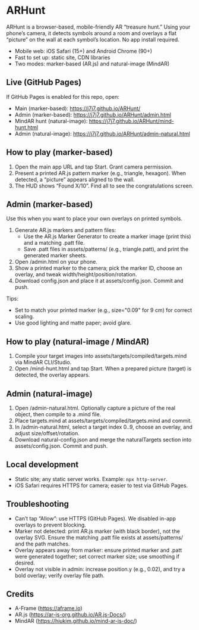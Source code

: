 # ARHunt

ARHunt is a browser-based, mobile-friendly AR “treasure hunt.” Using your phone’s camera, it detects symbols around a room and overlays a flat “picture” on the wall at each symbol’s location. No app install required.

- Mobile web: iOS Safari (15+) and Android Chrome (90+)
- Fast to set up: static site, CDN libraries
- Two modes: marker-based (AR.js) and natural-image (MindAR)

## Live (GitHub Pages)
If GitHub Pages is enabled for this repo, open:
- Main (marker-based): https://j7j7.github.io/ARHunt/
- Admin (marker-based): https://j7j7.github.io/ARHunt/admin.html
- MindAR hunt (natural-image): https://j7j7.github.io/ARHunt/mind-hunt.html
- Admin (natural-image): https://j7j7.github.io/ARHunt/admin-natural.html

## How to play (marker-based)
1) Open the main app URL and tap Start. Grant camera permission.
2) Present a printed AR.js pattern marker (e.g., triangle, hexagon). When detected, a “picture” appears aligned to the wall.
3) The HUD shows “Found X/10”. Find all to see the congratulations screen.

## Admin (marker-based)
Use this when you want to place your own overlays on printed symbols.
1) Generate AR.js markers and pattern files:
   - Use the AR.js Marker Generator to create a marker image (print this) and a matching .patt file.
   - Save .patt files in assets/patterns/ (e.g., triangle.patt), and print the generated marker sheets.
2) Open /admin.html on your phone.
3) Show a printed marker to the camera; pick the marker ID, choose an overlay, and tweak width/height/position/rotation.
4) Download config.json and place it at assets/config.json. Commit and push.

Tips:
- Set <a-marker size> to match your printed marker (e.g., size="0.09" for 9 cm) for correct scaling.
- Use good lighting and matte paper; avoid glare.

## How to play (natural-image / MindAR)
1) Compile your target images into assets/targets/compiled/targets.mind via MindAR CLI/Studio.
2) Open /mind-hunt.html and tap Start. When a prepared picture (target) is detected, the overlay appears.

## Admin (natural-image)
1) Open /admin-natural.html. Optionally capture a picture of the real object, then compile to a .mind file.
2) Place targets.mind at assets/targets/compiled/targets.mind and commit.
3) In /admin-natural.html, select a target index 0..9, choose an overlay, and adjust size/offset/rotation.
4) Download natural-config.json and merge the naturalTargets section into assets/config.json. Commit and push.

## Local development
- Static site; any static server works. Example: `npx http-server`.
- iOS Safari requires HTTPS for camera; easier to test via GitHub Pages.

## Troubleshooting
- Can’t tap “Allow”: use HTTPS (GitHub Pages). We disabled in-app overlays to prevent blocking.
- Marker not detected: print AR.js marker (with black border), not the overlay SVG. Ensure the matching .patt file exists at assets/patterns/ and the path matches.
- Overlay appears away from marker: ensure printed marker and .patt were generated together; set correct marker size; use smoothing if desired.
- Overlay not visible in admin: increase position.y (e.g., 0.02), and try a bold overlay; verify overlay file path.

## Credits
- A-Frame (https://aframe.io)
- AR.js (https://ar-js-org.github.io/AR.js-Docs/)
- MindAR (https://hiukim.github.io/mind-ar-js-doc/)

